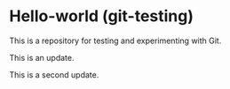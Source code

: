 # Hello-world (git-testing)
This is a repository for testing and experimenting with Git.

This is an update.

This is a second update.
